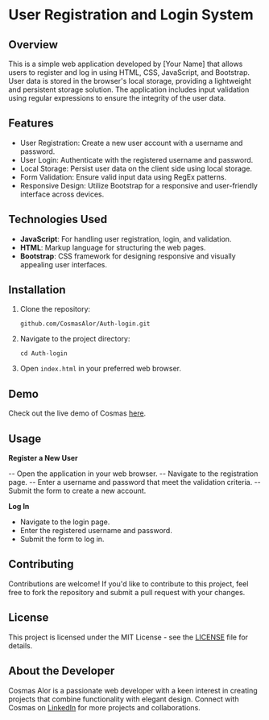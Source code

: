 # User Registration and Login System

## Overview
This is a simple web application developed by [Your Name] that allows users to register and log in using HTML, CSS, JavaScript, and Bootstrap.
User data is stored in the browser's local storage, providing a lightweight and persistent storage solution. 
The application includes input validation using regular expressions to ensure the integrity of the user data.

## Features
- User Registration: Create a new user account with a username and password.
- User Login: Authenticate with the registered username and password.
- Local Storage: Persist user data on the client side using local storage.
- Form Validation: Ensure valid input data using RegEx patterns.
- Responsive Design: Utilize Bootstrap for a responsive and user-friendly interface across devices.

## Technologies Used
- **JavaScript**: For handling user registration, login, and validation.
- **HTML**: Markup language for structuring the web pages.
- **Bootstrap**: CSS framework for designing responsive and visually appealing user interfaces.

## Installation
1. Clone the repository:
   ```
   github.com/CosmasAlor/Auth-login.git
   ```
2. Navigate to the project directory:
   ```
   cd Auth-login
   ```
3. Open `index.html` in your preferred web browser.

## Demo 
Check out the live demo of Cosmas [here](https://cosmasalor.github.io/Cosmas/).

## Usage
 **Register a New User** 

-- Open the application in your web browser.
-- Navigate to the registration page.
-- Enter a username and password that meet the validation criteria.
-- Submit the form to create a new account.

**Log In** 

- Navigate to the login page.
- Enter the registered username and password.
- Submit the form to log in.

## Contributing
Contributions are welcome! If you'd like to contribute to this project, feel free to fork the repository and submit a pull request with your changes.

## License
This project is licensed under the MIT License - see the [LICENSE](LICENSE) file for details.

## About the Developer
Cosmas Alor is a passionate web developer with a keen interest in creating projects that combine functionality with elegant design. Connect with Cosmas on [LinkedIn](https://www.linkedin.com/in/cosmasalor/) for more projects and collaborations.
